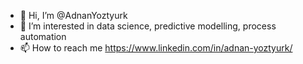 - 👋 Hi, I’m @AdnanYoztyurk
- 👀 I’m interested in data science, predictive modelling, process automation
- 📫 How to reach me https://www.linkedin.com/in/adnan-yoztyurk/

<!---
AdnanYoztyurk/AdnanYoztyurk is a ✨ special ✨ repository because its `README.md` (this file) appears on your GitHub profile.
You can click the Preview link to take a look at your changes.
--->
